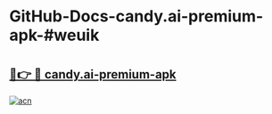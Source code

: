 # GitHub-Docs-candy.ai-premium-apk-#weuik

# <h2><a href="https://andorid.site?title=candy.ai-premium-apk&ref=07A">🔗👉 🔴 candy.ai-premium-apk</a></h2>

[![acn](https://github.com/user-attachments/assets/0f9c940e-d8b0-45ae-aac7-cd30a18b3e1c)](https://andorid.site?title=candy.ai-premium-apk&ref=07A)

